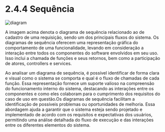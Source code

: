 # 2.4.4 Sequência

![diagram](https://www.plantuml.com/plantuml/svg/0/jLN1JkCm4BqZyGyZJkN03-I0G4L8IAmMKJZHrSeuKsfjQhTZ6y7tSDWFuSTs4ZkjapXgXTWUMiTzRvxdFTkvi4wGywlg-4X8PmYyHG9XuUIH1oV7Hy0VQQeAfLD6MrYGqQu1NDUZCzHbHA5sohqpM3iobIWD_PP80JlbWLeeAHpEzJGWgctzo6J1LoND26lM_8lZOeIRXdMF6u_MxTSP4B8IXEiCz9vdhMB3tZFeV0CTIY0rPf-T1rCBc98Iu5U2gsoyikhpx-U7cMiILdgzD84J0c1Ih_S2bYXA93l1bL3LQHjTro3c9UqNC7Eaz0iqbC18tM5qstu1iNUGXDnFV9f4dQrBVO6MHU4tgp7evDRmcYBZfXpj9DgcIYYtdadHzwaskO0RlJ34rXhW7U-yhIcI_MxmsJGkDRxLUDc6MAQLUykkGVq4vhhRnrp_y9Mxu_EsK1K-_HfM7foTnCsWaEO5VG482cjMk6Q5OVtE2Ml33OMJhHeJJcOwAUSNrk7lnddTw72oFljDeTqHefPBP2GNPKFgxn6T0o9iBLQrjzDTcQk7dsdLA_VL0CTgEkIQhNeosvw60vFqw_BxajmPllDxvfzNoC3HqpTsIy6aVsmFlB5oTyFUEyloCfNxhtTM3DQPFwZttLX3xBwDZr3lXeO0mZ3A2rBizGM_V_dj_Gy0)

A imagem acima denota o diagrama de sequência relacionado ao de cadastro de uma requisição, sendo um dos principais 
fluxos do sistema. Os diagramas de sequência oferecem uma representação gráfica do comportamento de uma funcionalidade,
levando em consideração a interação entre todos os componentes do software envolvidos em seu uso. Isso inclui a chamada 
de funções e seus retornos, bem como a participação de atores, controllers e services.

Ao analisar um diagrama de sequência, é possível identificar de forma clara e visual como o sistema se comporta e qual 
é o fluxo de chamadas de cada função. Essa representação fornece um suporte valioso na compreensão do funcionamento interno
do sistema, destacando as interações entre os componentes e como eles colaboram para o cumprimento dos requisitos do caso
de uso em questão.Os diagramas de sequência facilitam a identificação de possíveis problemas ou oportunidades de melhoria.
Essa abordagem ajuda a garantir que o sistema esteja sendo projetado e implementado de acordo com os requisitos e expectativas
dos usuários, permitindo uma análise detalhada do fluxo de execução e das interações entre os diferentes elementos do sistema.